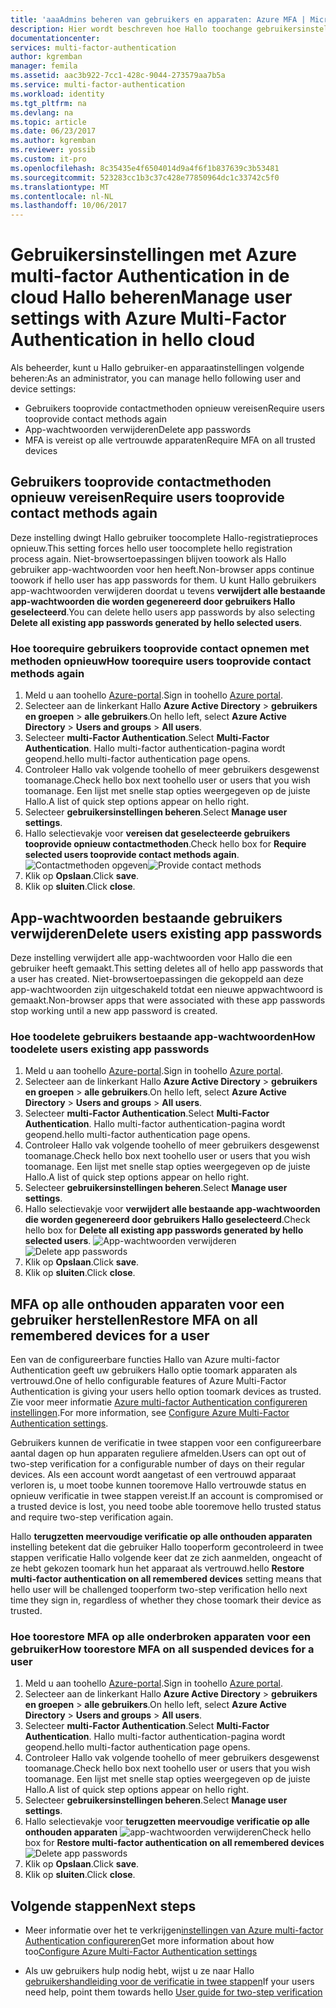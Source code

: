 ```yaml
---
title: 'aaaAdmins beheren van gebruikers en apparaten: Azure MFA | Microsoft Docs'
description: Hier wordt beschreven hoe Hallo toochange gebruikersinstellingen zoals het forceren van Hallo gebruikers toodo bewijs-up-proces opnieuw.
documentationcenter: 
services: multi-factor-authentication
author: kgremban
manager: femila
ms.assetid: aac3b922-7cc1-428c-9044-273579aa7b5a
ms.service: multi-factor-authentication
ms.workload: identity
ms.tgt_pltfrm: na
ms.devlang: na
ms.topic: article
ms.date: 06/23/2017
ms.author: kgremban
ms.reviewer: yossib
ms.custom: it-pro
ms.openlocfilehash: 8c35435e4f6504014d9a4f6f1b837639c3b53481
ms.sourcegitcommit: 523283cc1b3c37c428e77850964dc1c33742c5f0
ms.translationtype: MT
ms.contentlocale: nl-NL
ms.lasthandoff: 10/06/2017
---
```

# <a name="manage-user-settings-with-azure-multi-factor-authentication-in-hello-cloud"></a><span data-ttu-id="db10d-103">Gebruikersinstellingen met Azure multi-factor Authentication in de cloud Hallo beheren</span><span class="sxs-lookup"><span data-stu-id="db10d-103">Manage user settings with Azure Multi-Factor Authentication in hello cloud</span></span>
<span data-ttu-id="db10d-104">Als beheerder, kunt u Hallo gebruiker-en apparaatinstellingen volgende beheren:</span><span class="sxs-lookup"><span data-stu-id="db10d-104">As an administrator, you can manage hello following user and device settings:</span></span>

* <span data-ttu-id="db10d-105">Gebruikers tooprovide contactmethoden opnieuw vereisen</span><span class="sxs-lookup"><span data-stu-id="db10d-105">Require users tooprovide contact methods again</span></span>
* <span data-ttu-id="db10d-106">App-wachtwoorden verwijderen</span><span class="sxs-lookup"><span data-stu-id="db10d-106">Delete app passwords</span></span>
* <span data-ttu-id="db10d-107">MFA is vereist op alle vertrouwde apparaten</span><span class="sxs-lookup"><span data-stu-id="db10d-107">Require MFA on all trusted devices</span></span> 

## <a name="require-users-tooprovide-contact-methods-again"></a><span data-ttu-id="db10d-108">Gebruikers tooprovide contactmethoden opnieuw vereisen</span><span class="sxs-lookup"><span data-stu-id="db10d-108">Require users tooprovide contact methods again</span></span>
<span data-ttu-id="db10d-109">Deze instelling dwingt Hallo gebruiker toocomplete Hallo-registratieproces opnieuw.</span><span class="sxs-lookup"><span data-stu-id="db10d-109">This setting forces hello user toocomplete hello registration process again.</span></span> <span data-ttu-id="db10d-110">Niet-browsertoepassingen blijven toowork als Hallo gebruiker app-wachtwoorden voor hen heeft.</span><span class="sxs-lookup"><span data-stu-id="db10d-110">Non-browser apps continue toowork if hello user has app passwords for them.</span></span>  <span data-ttu-id="db10d-111">U kunt Hallo gebruikers app-wachtwoorden verwijderen doordat u tevens **verwijdert alle bestaande app-wachtwoorden die worden gegenereerd door gebruikers Hallo geselecteerd**.</span><span class="sxs-lookup"><span data-stu-id="db10d-111">You can delete hello users app passwords by also selecting **Delete all existing app passwords generated by hello selected users**.</span></span>

### <a name="how-toorequire-users-tooprovide-contact-methods-again"></a><span data-ttu-id="db10d-112">Hoe toorequire gebruikers tooprovide contact opnemen met methoden opnieuw</span><span class="sxs-lookup"><span data-stu-id="db10d-112">How toorequire users tooprovide contact methods again</span></span>
1. <span data-ttu-id="db10d-113">Meld u aan toohello [Azure-portal](https://portal.azure.com).</span><span class="sxs-lookup"><span data-stu-id="db10d-113">Sign in toohello [Azure portal](https://portal.azure.com).</span></span>
2. <span data-ttu-id="db10d-114">Selecteer aan de linkerkant Hallo **Azure Active Directory** > **gebruikers en groepen** > **alle gebruikers**.</span><span class="sxs-lookup"><span data-stu-id="db10d-114">On hello left, select **Azure Active Directory** > **Users and groups** > **All users**.</span></span>
3. <span data-ttu-id="db10d-115">Selecteer **multi-Factor Authentication**.</span><span class="sxs-lookup"><span data-stu-id="db10d-115">Select **Multi-Factor Authentication**.</span></span> <span data-ttu-id="db10d-116">Hallo multi-factor authentication-pagina wordt geopend.</span><span class="sxs-lookup"><span data-stu-id="db10d-116">hello multi-factor authentication page opens.</span></span> 
4. <span data-ttu-id="db10d-117">Controleer Hallo vak volgende toohello of meer gebruikers desgewenst toomanage.</span><span class="sxs-lookup"><span data-stu-id="db10d-117">Check hello box next toohello user or users that you wish toomanage.</span></span> <span data-ttu-id="db10d-118">Een lijst met snelle stap opties weergegeven op de juiste Hallo.</span><span class="sxs-lookup"><span data-stu-id="db10d-118">A list of quick step options appear on hello right.</span></span> 
5. <span data-ttu-id="db10d-119">Selecteer **gebruikersinstellingen beheren**.</span><span class="sxs-lookup"><span data-stu-id="db10d-119">Select **Manage user settings**.</span></span>
6. <span data-ttu-id="db10d-120">Hallo selectievakje voor **vereisen dat geselecteerde gebruikers tooprovide opnieuw contactmethoden**.</span><span class="sxs-lookup"><span data-stu-id="db10d-120">Check hello box for **Require selected users tooprovide contact methods again**.</span></span>
   <span data-ttu-id="db10d-121">![Contactmethoden opgeven](./media/multi-factor-authentication-manage-users-and-devices/reproofup.png)</span><span class="sxs-lookup"><span data-stu-id="db10d-121">![Provide contact methods](./media/multi-factor-authentication-manage-users-and-devices/reproofup.png)</span></span>
7. <span data-ttu-id="db10d-122">Klik op **Opslaan**.</span><span class="sxs-lookup"><span data-stu-id="db10d-122">Click **save**.</span></span>
8. <span data-ttu-id="db10d-123">Klik op **sluiten**.</span><span class="sxs-lookup"><span data-stu-id="db10d-123">Click **close**.</span></span>

## <a name="delete-users-existing-app-passwords"></a><span data-ttu-id="db10d-124">App-wachtwoorden bestaande gebruikers verwijderen</span><span class="sxs-lookup"><span data-stu-id="db10d-124">Delete users existing app passwords</span></span>
<span data-ttu-id="db10d-125">Deze instelling verwijdert alle app-wachtwoorden voor Hallo die een gebruiker heeft gemaakt.</span><span class="sxs-lookup"><span data-stu-id="db10d-125">This setting deletes all of hello app passwords that a user has created.</span></span> <span data-ttu-id="db10d-126">Niet-browsertoepassingen die gekoppeld aan deze app-wachtwoorden zijn uitgeschakeld totdat een nieuwe appwachtwoord is gemaakt.</span><span class="sxs-lookup"><span data-stu-id="db10d-126">Non-browser apps that were associated with these app passwords stop working until a new app password is created.</span></span>

### <a name="how-toodelete-users-existing-app-passwords"></a><span data-ttu-id="db10d-127">Hoe toodelete gebruikers bestaande app-wachtwoorden</span><span class="sxs-lookup"><span data-stu-id="db10d-127">How toodelete users existing app passwords</span></span>
1. <span data-ttu-id="db10d-128">Meld u aan toohello [Azure-portal](https://portal.azure.com).</span><span class="sxs-lookup"><span data-stu-id="db10d-128">Sign in toohello [Azure portal](https://portal.azure.com).</span></span>
2. <span data-ttu-id="db10d-129">Selecteer aan de linkerkant Hallo **Azure Active Directory** > **gebruikers en groepen** > **alle gebruikers**.</span><span class="sxs-lookup"><span data-stu-id="db10d-129">On hello left, select **Azure Active Directory** > **Users and groups** > **All users**.</span></span>
3. <span data-ttu-id="db10d-130">Selecteer **multi-Factor Authentication**.</span><span class="sxs-lookup"><span data-stu-id="db10d-130">Select **Multi-Factor Authentication**.</span></span> <span data-ttu-id="db10d-131">Hallo multi-factor authentication-pagina wordt geopend.</span><span class="sxs-lookup"><span data-stu-id="db10d-131">hello multi-factor authentication page opens.</span></span> 
6. <span data-ttu-id="db10d-132">Controleer Hallo vak volgende toohello of meer gebruikers desgewenst toomanage.</span><span class="sxs-lookup"><span data-stu-id="db10d-132">Check hello box next toohello user or users that you wish toomanage.</span></span> <span data-ttu-id="db10d-133">Een lijst met snelle stap opties weergegeven op de juiste Hallo.</span><span class="sxs-lookup"><span data-stu-id="db10d-133">A list of quick step options appear on hello right.</span></span> 
7. <span data-ttu-id="db10d-134">Selecteer **gebruikersinstellingen beheren**.</span><span class="sxs-lookup"><span data-stu-id="db10d-134">Select **Manage user settings**.</span></span>
8. <span data-ttu-id="db10d-135">Hallo selectievakje voor **verwijdert alle bestaande app-wachtwoorden die worden gegenereerd door gebruikers Hallo geselecteerd**.</span><span class="sxs-lookup"><span data-stu-id="db10d-135">Check hello box for **Delete all existing app passwords generated by hello selected users**.</span></span>
   <span data-ttu-id="db10d-136">![App-wachtwoorden verwijderen](./media/multi-factor-authentication-manage-users-and-devices/deleteapppasswords.png)</span><span class="sxs-lookup"><span data-stu-id="db10d-136">![Delete app passwords](./media/multi-factor-authentication-manage-users-and-devices/deleteapppasswords.png)</span></span>
9. <span data-ttu-id="db10d-137">Klik op **Opslaan**.</span><span class="sxs-lookup"><span data-stu-id="db10d-137">Click **save**.</span></span>
10. <span data-ttu-id="db10d-138">Klik op **sluiten**.</span><span class="sxs-lookup"><span data-stu-id="db10d-138">Click **close**.</span></span>

## <a name="restore-mfa-on-all-remembered-devices-for-a-user"></a><span data-ttu-id="db10d-139">MFA op alle onthouden apparaten voor een gebruiker herstellen</span><span class="sxs-lookup"><span data-stu-id="db10d-139">Restore MFA on all remembered devices for a user</span></span>
<span data-ttu-id="db10d-140">Een van de configureerbare functies Hallo van Azure multi-factor Authentication geeft uw gebruikers Hallo optie toomark apparaten als vertrouwd.</span><span class="sxs-lookup"><span data-stu-id="db10d-140">One of hello configurable features of Azure Multi-Factor Authentication is giving your users hello option toomark devices as trusted.</span></span> <span data-ttu-id="db10d-141">Zie voor meer informatie [Azure multi-factor Authentication configureren instellingen](multi-factor-authentication-whats-next.md#remember-multi-factor-authentication-for-devices-that-users-trust).</span><span class="sxs-lookup"><span data-stu-id="db10d-141">For more information, see [Configure Azure Multi-Factor Authentication settings](multi-factor-authentication-whats-next.md#remember-multi-factor-authentication-for-devices-that-users-trust).</span></span>

<span data-ttu-id="db10d-142">Gebruikers kunnen de verificatie in twee stappen voor een configureerbare aantal dagen op hun apparaten reguliere afmelden.</span><span class="sxs-lookup"><span data-stu-id="db10d-142">Users can opt out of two-step verification for a configurable number of days on their regular devices.</span></span> <span data-ttu-id="db10d-143">Als een account wordt aangetast of een vertrouwd apparaat verloren is, u moet toobe kunnen tooremove Hallo vertrouwde status en opnieuw verificatie in twee stappen vereist.</span><span class="sxs-lookup"><span data-stu-id="db10d-143">If an account is compromised or a trusted device is lost, you need toobe able tooremove hello trusted status and require two-step verification again.</span></span>

<span data-ttu-id="db10d-144">Hallo **terugzetten meervoudige verificatie op alle onthouden apparaten** instelling betekent dat die gebruiker Hallo tooperform gecontroleerd in twee stappen verificatie Hallo volgende keer dat ze zich aanmelden, ongeacht of ze hebt gekozen toomark hun het apparaat als vertrouwd.</span><span class="sxs-lookup"><span data-stu-id="db10d-144">hello **Restore multi-factor authentication on all remembered devices** setting means that hello user will be challenged tooperform two-step verification hello next time they sign in, regardless of whether they chose toomark their device as trusted.</span></span> 

### <a name="how-toorestore-mfa-on-all-suspended-devices-for-a-user"></a><span data-ttu-id="db10d-145">Hoe toorestore MFA op alle onderbroken apparaten voor een gebruiker</span><span class="sxs-lookup"><span data-stu-id="db10d-145">How toorestore MFA on all suspended devices for a user</span></span>
1. <span data-ttu-id="db10d-146">Meld u aan toohello [Azure-portal](https://portal.azure.com).</span><span class="sxs-lookup"><span data-stu-id="db10d-146">Sign in toohello [Azure portal](https://portal.azure.com).</span></span>
2. <span data-ttu-id="db10d-147">Selecteer aan de linkerkant Hallo **Azure Active Directory** > **gebruikers en groepen** > **alle gebruikers**.</span><span class="sxs-lookup"><span data-stu-id="db10d-147">On hello left, select **Azure Active Directory** > **Users and groups** > **All users**.</span></span>
3. <span data-ttu-id="db10d-148">Selecteer **multi-Factor Authentication**.</span><span class="sxs-lookup"><span data-stu-id="db10d-148">Select **Multi-Factor Authentication**.</span></span> <span data-ttu-id="db10d-149">Hallo multi-factor authentication-pagina wordt geopend.</span><span class="sxs-lookup"><span data-stu-id="db10d-149">hello multi-factor authentication page opens.</span></span> 
6. <span data-ttu-id="db10d-150">Controleer Hallo vak volgende toohello of meer gebruikers desgewenst toomanage.</span><span class="sxs-lookup"><span data-stu-id="db10d-150">Check hello box next toohello user or users that you wish toomanage.</span></span> <span data-ttu-id="db10d-151">Een lijst met snelle stap opties weergegeven op de juiste Hallo.</span><span class="sxs-lookup"><span data-stu-id="db10d-151">A list of quick step options appear on hello right.</span></span> 
7. <span data-ttu-id="db10d-152">Selecteer **gebruikersinstellingen beheren**.</span><span class="sxs-lookup"><span data-stu-id="db10d-152">Select **Manage user settings**.</span></span>
8. <span data-ttu-id="db10d-153">Hallo selectievakje voor **terugzetten meervoudige verificatie op alle onthouden apparaten**
   ![app-wachtwoorden verwijderen](./media/multi-factor-authentication-manage-users-and-devices/rememberdevices.png)</span><span class="sxs-lookup"><span data-stu-id="db10d-153">Check hello box for **Restore multi-factor authentication on all remembered devices**
![Delete app passwords](./media/multi-factor-authentication-manage-users-and-devices/rememberdevices.png)</span></span>
9. <span data-ttu-id="db10d-154">Klik op **Opslaan**.</span><span class="sxs-lookup"><span data-stu-id="db10d-154">Click **save**.</span></span>
10. <span data-ttu-id="db10d-155">Klik op **sluiten**.</span><span class="sxs-lookup"><span data-stu-id="db10d-155">Click **close**.</span></span>

## <a name="next-steps"></a><span data-ttu-id="db10d-156">Volgende stappen</span><span class="sxs-lookup"><span data-stu-id="db10d-156">Next steps</span></span>

- <span data-ttu-id="db10d-157">Meer informatie over het te verkrijgen[instellingen van Azure multi-factor Authentication configureren](multi-factor-authentication-whats-next.md)</span><span class="sxs-lookup"><span data-stu-id="db10d-157">Get more information about how too[Configure Azure Multi-Factor Authentication settings](multi-factor-authentication-whats-next.md)</span></span>

- <span data-ttu-id="db10d-158">Als uw gebruikers hulp nodig hebt, wijst u ze naar Hallo [gebruikershandleiding voor de verificatie in twee stappen](./end-user/multi-factor-authentication-end-user.md)</span><span class="sxs-lookup"><span data-stu-id="db10d-158">If your users need help, point them towards hello [User guide for two-step verification](./end-user/multi-factor-authentication-end-user.md)</span></span>

